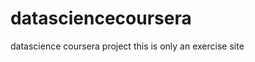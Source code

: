 datasciencecoursera
===================

datascience coursera project
this is only an exercise site
